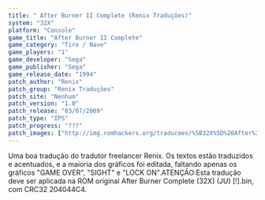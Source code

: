 ```yaml
---
title: " After Burner II Complete (Renix Traduções)"
system: "32X"
platform: "Console"
game_title: "After Burner II Complete"
game_category: "Tiro / Nave"
game_players: "1"
game_developer: "Sega"
game_publisher: "Sega"
game_release_date: "1994"
patch_author: "Renix"
patch_group: "Renix Traduções"
patch_site: "Nenhum"
patch_version: "1.0"
patch_release: "03/07/2009"
patch_type: "IPS"
patch_progress: "???"
patch_images: ["http://img.romhackers.org/traducoes/%5B32X%5D%20After%20Burner%20II%20Complete%20-%20Renix%20-%201.png","http://img.romhackers.org/traducoes/%5B32X%5D%20After%20Burner%20II%20Complete%20-%20Renix%20-%202.png","http://img.romhackers.org/traducoes/%5B32X%5D%20After%20Burner%20II%20Complete%20-%20Renix%20-%203.png"]
---
```

Uma boa tradução do tradutor freelancer Renix. Os textos estão traduzidos e acentuados, e a maioria dos gráficos foi editada, faltando apenas os gráficos "GAME OVER", "SIGHT" e "LOCK ON".ATENÇÃO:Esta tradução deve ser aplicada na ROM original After Burner Complete (32X) (JU) [!].bin, com CRC32 204044C4.